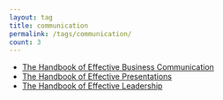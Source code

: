 ```yaml
---
layout: tag
title: communication
permalink: /tags/communication/
count: 3
---
```


- [The Handbook of Effective Business Communication](https://jeffreytse.net/methodology/2023/05/19/the-handbook-of-effective-business-communication.html)
- [The Handbook of Effective Presentations](https://jeffreytse.net/methodology/2023/05/17/the-handbook-of-effective-presentations.html)
- [The Handbook of Effective Leadership](https://jeffreytse.net/methodology/2023/05/14/the-handbook-of-effective-leadership.html)
